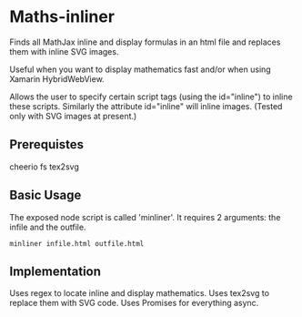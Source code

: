 # Maths-inliner

Finds all MathJax inline and display formulas in an html file and replaces them with inline SVG images.

Useful when you want to display mathematics fast and/or when using Xamarin HybridWebView.

Allows the user to specify certain script tags (using the id="inline") to inline these scripts.
Similarly the attribute id="inline" will inline images.
(Tested only with SVG images at present.)

## Prerequistes

cheerio
fs
tex2svg

## Basic Usage

The exposed node script is called 'minliner'.
It requires 2 arguments: the infile and the outfile.

```
minliner infile.html outfile.html
```

## Implementation

Uses regex to locate inline and display mathematics.
Uses tex2svg to replace them with SVG code.
Uses Promises for everything async.




